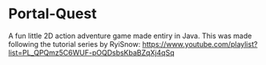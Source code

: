 # Portal-Quest
A fun little 2D action adventure game made entiry in Java. This was made following the tutorial series by RyiSnow: https://www.youtube.com/playlist?list=PL_QPQmz5C6WUF-pOQDsbsKbaBZqXj4qSq
